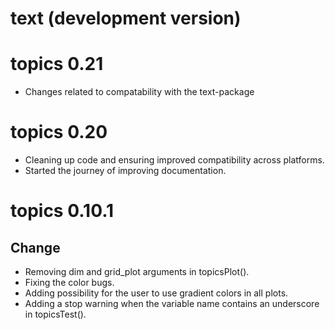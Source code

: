 # text (development version)


<!-- README.md is generated from README.Rmd. Please edit that file -->

# topics 0.21
- Changes related to compatability with the text-package

# topics 0.20

- Cleaning up code and ensuring improved compatibility across platforms. 
- Started the journey of improving documentation.

# topics 0.10.1

## Change
- Removing dim and grid_plot arguments in topicsPlot().
- Fixing the color bugs.
- Adding possibility for the user to use gradient colors in all plots.
- Adding a stop warning when the variable name contains an underscore in topicsTest().





